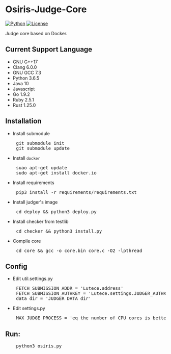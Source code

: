 # Osiris-Judge-Core
[![Python](https://img.shields.io/badge/python-3.5.2-orange.svg?style=flat-square)](https://www.python.org/downloads/release/python-352/)
[![License](https://img.shields.io/badge/License-GPLv3-ff69b4.svg?style=flat-square)](https://www.gnu.org/licenses/gpl.html)



Judge core based on Docker.

## Current Support Language

+ GNU G++17
+ Clang 6.0.0
+ GNU GCC 7.3
+ Python 3.6.5
+ Java 10
+ Javascript
+ Go 1.9.2
+ Ruby 2.5.1
+ Rust 1.25.0


## Installation

+ Install submodule
<pre>
    git submodule init
    git submodule update
</pre>

+ Install `docker`
<pre>
    suao apt-get update
    sudo apt-get install docker.io
</pre>

+ Install requirements
<pre>
    pip3 install -r requirements/requirements.txt
</pre>

+ Install judger's image
<pre>
    cd deploy && python3 deploy.py
</pre>

+ Install checker from testlib
<pre>
    cd checker && python3 install.py
</pre>

+ Compile core
<pre>
    cd core && gcc -o core.bin core.c -O2 -lpthread
</pre>

## Config
+ Edit util.settings.py
<pre>
    FETCH_SUBMISSION_ADDR = 'Lutece.address'
    FETCH_SUBMISSION_AUTHKEY = 'Lutece.settings.JUDGER_AUTHKEY'
    data_dir = 'JUDGER_DATA dir'
</pre>
+ Edit settings.py
<pre>
    MAX_JUDGE_PROCESS = 'eq the number of CPU cores is better'
</pre>


## Run:
<pre>
    python3 osiris.py
</pre>